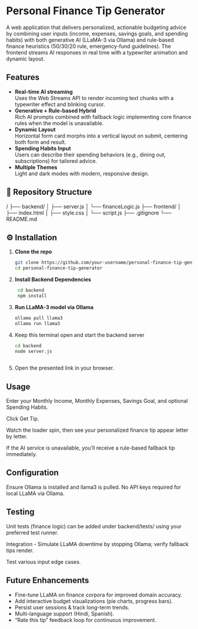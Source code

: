 # Personal Finance Tip Generator

A web application that delivers personalized, actionable budgeting advice by combining user inputs (income, expenses, savings goals, and spending habits) with both generative AI (LLaMA-3 via Ollama) and rule-based finance heuristics (50/30/20 rule, emergency-fund guidelines). The frontend streams AI responses in real time with a typewriter animation and dynamic layout.


## Features

- **Real-time AI streaming**  
  Uses the Web Streams API to render incoming text chunks with a typewriter effect and blinking cursor.
- **Generative + Rule-based Hybrid**  
  Rich AI prompts combined with fallback logic implementing core finance rules when the model is unavailable.
- **Dynamic Layout**  
  Horizontal form card morphs into a vertical layout on submit, centering both form and result.
- **Spending Habits Input**  
  Users can describe their spending behaviors (e.g., dining out, subscriptions) for tailored advice.
- **Multiple Themes**  
  Light and dark modes with modern, responsive design.


## 📁 Repository Structure

/
├── backend/
│ ├── server.js 
│ └── financeLogic.js
├── frontend/
│ ├── index.html 
│ ├── style.css 
│ └── script.js 
├── .gitignore
└── README.md



## ⚙️ Installation

1. **Clone the repo**  
   ```bash
   git clone https://github.com/your-username/personal-finance-tip-generator.git
   cd personal-finance-tip-generator

2. **Install Backend Dependencies**
   ```bash
    cd backend
    npm install

3. **Run LLaMA-3 model via Ollama**
    ```bash
    ollama pull llama3
    ollama run llama3

4. Keep this terminal open and start the backend server
    ```bash
    cd backend
    node server.js
  
5. Open the presented link in your browser.


## Usage

Enter your Monthly Income, Monthly Expenses, Savings Goal, and optional Spending Habits.

Click Get Tip.

Watch the loader spin, then see your personalized finance tip appear letter by letter.

If the AI service is unavailable, you’ll receive a rule-based fallback tip immediately.

## Configuration

Ensure Ollama is installed and llama3 is pulled.
No API keys required for local LLaMA via Ollama.


## Testing
Unit tests (finance logic) can be added under backend/tests/ using your preferred test runner.

Integration - Simulate LLaMA downtime by stopping Ollama; verify fallback tips render.

Test various input edge cases.

## Future Enhancements

- Fine-tune LLaMA on finance corpora for improved domain accuracy.
- Add interactive budget visualizations (pie charts, progress bars).
- Persist user sessions & track long-term trends.
- Multi-language support (Hindi, Spanish).
- “Rate this tip” feedback loop for continuous improvement.


